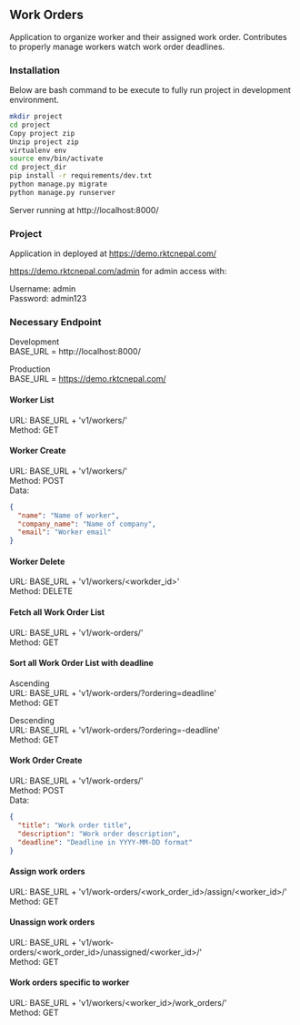 ## Work Orders

Application to organize worker and their assigned work order. Contributes to properly manage
workers watch work order deadlines.

### Installation

Below are bash command to be execute to fully run project in development environment. 

```bash
mkdir project
cd project
Copy project zip
Unzip project zip
virtualenv env
source env/bin/activate
cd project_dir
pip install -r requirements/dev.txt
python manage.py migrate
python manage.py runserver
```
Server running at http://localhost:8000/

### Project

Application in deployed at https://demo.rktcnepal.com/

https://demo.rktcnepal.com/admin for admin access with:

Username: admin \
Password: admin123

### Necessary Endpoint

Development \
BASE_URL = http://localhost:8000/ 

Production \
BASE_URL = https://demo.rktcnepal.com/ 


####  Worker List

URL: BASE_URL + 'v1/workers/' \
Method: GET 

####  Worker Create

URL: BASE_URL + 'v1/workers/' \
Method: POST \
Data:
```json
{
  "name": "Name of worker",
  "company_name": "Name of company",
  "email": "Worker email"
}
``` 

####  Worker Delete

URL: BASE_URL + 'v1/workers/<workder_id>' \
Method: DELETE 


####  Fetch all Work Order List

URL: BASE_URL + 'v1/work-orders/' \
Method: GET

####  Sort all Work Order List with deadline

Ascending\
URL: BASE_URL + 'v1/work-orders/?ordering=deadline' \
Method: GET

Descending\
URL: BASE_URL + 'v1/work-orders/?ordering=-deadline' \
Method: GET 

####  Work Order Create

URL: BASE_URL + 'v1/work-orders/' \
Method: POST \
Data:
```json
{
  "title": "Work order title",
  "description": "Work order description",
  "deadline": "Deadline in YYYY-MM-DD format"
}
```

#### Assign work orders

URL: BASE_URL + 'v1/work-orders/<work_order_id>/assign/<worker_id>/' \
Method: GET

#### Unassign work orders

URL: BASE_URL + 'v1/work-orders/<work_order_id>/unassigned/<worker_id>/' \
Method: GET

#### Work orders specific to worker

URL: BASE_URL + 'v1/workers/<worker_id>/work_orders/' \
Method: GET
